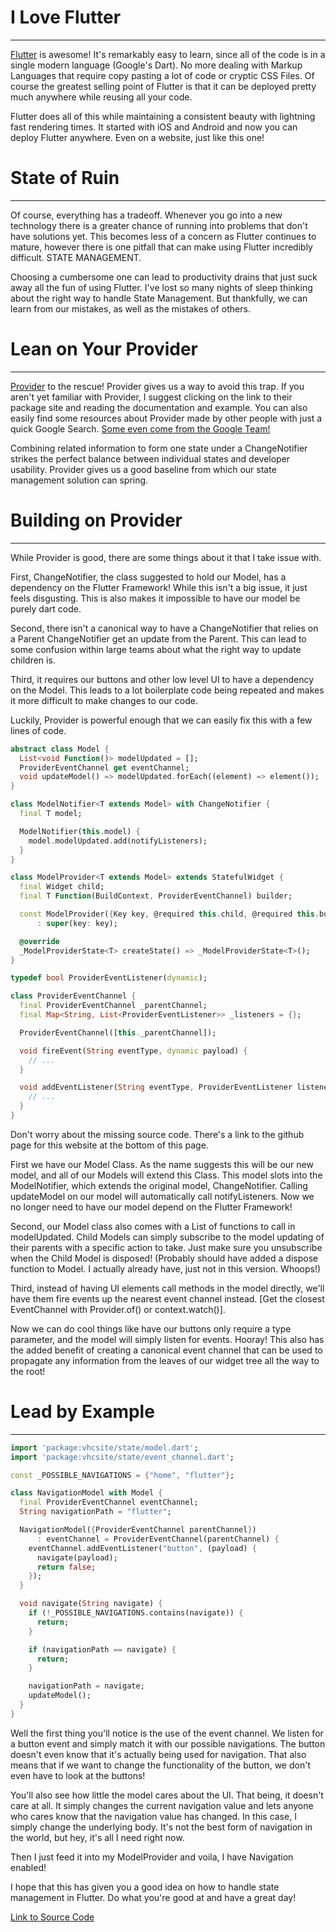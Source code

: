 # I Love Flutter
----------------

[Flutter](https://flutter.dev) is awesome! It's remarkably easy to learn, since all of the code is in a single modern language (Google's Dart). No more dealing with Markup Languages that require copy pasting a lot of code or cryptic CSS Files. Of course the greatest selling point of Flutter is that it can be deployed pretty much anywhere while reusing all your code. 

Flutter does all of this while maintaining a consistent beauty with lightning fast rendering times. It started with iOS and Android and now you can deploy Flutter anywhere. Even on a website, just like this one!

# State of Ruin
---------------

Of course, everything has a tradeoff. Whenever you go into a new technology there is a greater chance of running into problems that don't have solutions yet. This becomes less of a concern as Flutter continues to mature, however there is one pitfall that can make using Flutter incredibly difficult. STATE MANAGEMENT. 

Choosing a cumbersome one can lead to productivity drains that just suck away all the fun of using Flutter. I've lost so many nights of sleep thinking about the right way to handle State Management. But thankfully, we can learn from our mistakes, as well as the mistakes of others.

# Lean on Your Provider
-----------------------

[Provider](https://pub.dev/packages/provider) to the rescue! Provider gives us a way to avoid this trap. If you aren't yet familiar with Provider, I suggest clicking on the link to their package site and reading the documentation and example. You can also easily find some resources about Provider made by other people with just a quick Google Search. [Some even come from the Google Team!](https://www.youtube.com/watch?v=d_m5csmrf7I) 

Combining related information to form one state under a ChangeNotifier strikes the perfect balance between individual states and developer usability. Provider gives us a good baseline from which our state management solution can spring.

# Building on Provider
----------------------

While Provider is good, there are some things about it that I take issue with. 

First, ChangeNotifier, the class suggested to hold our Model, has a dependency on the Flutter Framework! While this isn't a big issue, it just feels disgusting. This is also makes it impossible to have our model be purely dart code.

Second, there isn't a canonical way to have a ChangeNotifier that relies on a Parent ChangeNotifier get an update from the Parent. This can lead to some confusion within large teams about what the right way to update children is. 

Third, it requires our buttons and other low level UI to have a dependency on the Model. This leads to a lot boilerplate code being repeated and makes it more difficult to make changes to our code.

Luckily, Provider is powerful enough that we can easily fix this with a few lines of code.

```dart
abstract class Model {
  List<void Function()> modelUpdated = [];
  ProviderEventChannel get eventChannel;
  void updateModel() => modelUpdated.forEach((element) => element());
}
```

```dart
class ModelNotifier<T extends Model> with ChangeNotifier {
  final T model;

  ModelNotifier(this.model) {
    model.modelUpdated.add(notifyListeners);
  }
}

class ModelProvider<T extends Model> extends StatefulWidget {
  final Widget child;
  final T Function(BuildContext, ProviderEventChannel) builder;

  const ModelProvider({Key key, @required this.child, @required this.builder})
      : super(key: key);

  @override
  _ModelProviderState<T> createState() => _ModelProviderState<T>();
}
```

```dart
typedef bool ProviderEventListener(dynamic);

class ProviderEventChannel {
  final ProviderEventChannel _parentChannel;
  final Map<String, List<ProviderEventListener>> _listeners = {};

  ProviderEventChannel([this._parentChannel]);

  void fireEvent(String eventType, dynamic payload) {
    // ...
  }

  void addEventListener(String eventType, ProviderEventListener listener) {
    // ...
  }
}
```

Don't worry about the missing source code. There's a link to the github page for this website at the bottom of this page.

First we have our Model Class. As the name suggests this will be our new model, and all of our Models will extend this Class. This model slots into the ModelNotifier, which extends the original model, ChangeNotifier. Calling updateModel on our model will automatically call notifyListeners. Now we no longer need to have our model depend on the Flutter Framework!

Second, our Model class also comes with a List of functions to call in modelUpdated. Child Models can simply subscribe to the model updating of their parents with a specific action to take. Just make sure you unsubscribe when the Child Model is disposed! (Probably should have added a dispose function to Model. I actually already have, just not in this version. Whoops!)

Third, instead of having UI elements call methods in the model directly, we'll have them fire events up the nearest event channel instead. [Get the closest EventChannel with Provider.of<ProviderEventChannel>() or context.watch<ProviderEventChannel>()]. 

Now we can do cool things like have our buttons only require a type parameter, and the model will simply listen for events. Hooray! This also has the added benefit of creating a canonical event channel that can be used to propagate any information from the leaves of our widget tree all the way to the root!

# Lead by Example
-----------------

```dart
import 'package:vhcsite/state/model.dart';
import 'package:vhcsite/state/event_channel.dart';

const _POSSIBLE_NAVIGATIONS = {"home", "flutter"};

class NavigationModel with Model {
  final ProviderEventChannel eventChannel;
  String navigationPath = "flutter";

  NavigationModel({ProviderEventChannel parentChannel})
      : eventChannel = ProviderEventChannel(parentChannel) {
    eventChannel.addEventListener("button", (payload) {
      navigate(payload);
      return false;
    });
  }

  void navigate(String navigate) {
    if (!_POSSIBLE_NAVIGATIONS.contains(navigate)) {
      return;
    }

    if (navigationPath == navigate) {
      return;
    }

    navigationPath = navigate;
    updateModel();
  }
}
```

Well the first thing you'll notice is the use of the event channel. We listen for a button event and simply match it with our possible navigations. The button doesn't even know that it's actually being used for navigation. That also means that if we want to change the functionality of the button, we don't even have to look at the buttons!

You'll also see how little the model cares about the UI. That being, it doesn't care at all. It simply changes the current navigation value and lets anyone who cares know that the navigation value has changed. In this case, I simply change the underlying body. It's not the best form of navigation in the world, but hey, it's all I need right now.

Then I just feed it into my ModelProvider and voila, I have Navigation enabled!

I hope that this has given you a good idea on how to handle state management in Flutter. Do what you're good at and have a great day!

[Link to Source Code](https://github.com/VHCBlade/VHCSite/tree/state-example/Flutter/vhcsite/lib/state)